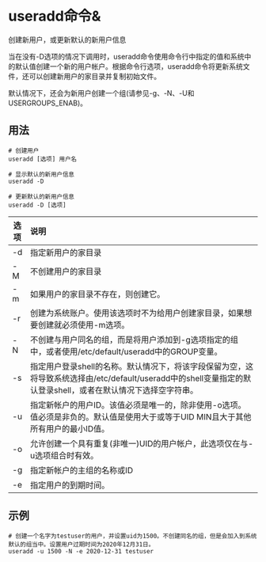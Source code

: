 # useradd命令&

创建新用户，或更新默认的新用户信息

当在没有-D选项的情况下调用时，useradd命令使用命令行中指定的值和系统中的默认值创建一个新的用户帐户。根据命令行选项，useradd命令将更新系统文件，还可以创建新用户的家目录并复制初始文件。

默认情况下，还会为新用户创建一个组(请参见-g、-N、-U和USERGROUPS_ENAB)。

## 用法
~~~shell
# 创建用户
useradd [选项] 用户名

# 显示默认的新用户信息
useradd -D

# 更新默认的新用户信息
useradd -D [选项]
~~~

| 选项  | 说明                                                         |
| ---- | :----------------------------------------------------------- |
| -d   | 指定新用户的家目录                                           |
| -M   | 不创建用户的家目录                                           |
| -m   | 如果用户的家目录不存在，则创建它。                           |
| -r   | 创建为系统账户。使用该选项时不为给用户创建家目录，如果想要创建就必须使用-m选项。 |
| -N   | 不创建与用户同名的组，而是将用户添加到-g选项指定的组中，或者使用/etc/default/useradd中的GROUP变量。 |
| -s   | 指定用户登录shell的名称。默认情况下，将该字段保留为空，这将导致系统选择由/etc/default/useradd中的shell变量指定的默认登录shell，或者在默认情况下选择空字符串。 |
| -u   | 指定新帐户的用户ID。该值必须是唯一的，除非使用-o选项。值必须是非负的。默认值是使用大于或等于UID MIN且大于其他所有用户的最小ID值。 |
| -o   | 允许创建一个具有重复(非唯一)UID的用户帐户，此选项仅在与-u选项组合时有效。 |
| -g   | 指定新帐户的主组的名称或ID                                   |
| -e   | 指定用户的到期时间。                                         |



## 示例

~~~shell
# 创建一个名字为testuser的用户，并设置uid为1500。不创建同名的组，但是会加入到系统默认的组当中。设置用户过期时间为2020年12月31日。
useradd -u 1500 -N -e 2020-12-31 testuser
~~~
